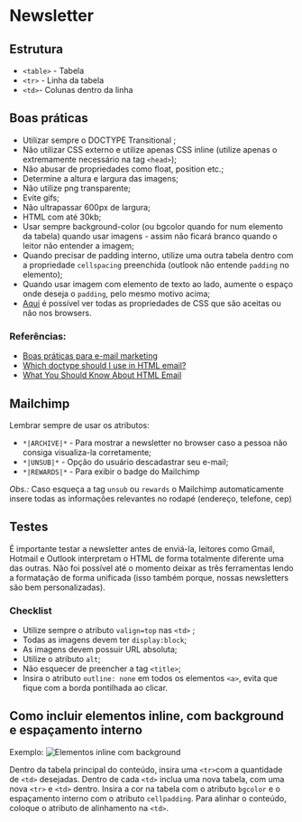 # Newsletter

## Estrutura

* `<table>` - Tabela
* `<tr>` - Linha da tabela
* `<td>`- Colunas dentro da linha

## Boas práticas

* Utilizar sempre o DOCTYPE Transitional ;
* Não utilizar CSS externo e utilize apenas CSS inline (utilize apenas o extremamente necessário na tag `<head>`);
* Não abusar de propriedades como float, position etc.;
* Determine a altura e largura das imagens;
* Não utilize png transparente;
* Evite gifs;
* Não ultrapassar 600px de largura;
* HTML com até 30kb;
* Usar sempre background-color (ou bgcolor quando for num elemento da tabela) quando usar imagens - assim não ficará branco quando o leitor não entender a imagem;
* Quando precisar de padding interno, utilize uma outra tabela dentro com a propriedade `cellspacing` preenchida (outlook não entende `padding` no elemento);
* Quando usar imagem com elemento de texto ao lado, aumente o espaço onde deseja o `padding`, pelo mesmo motivo acima;
* [Aqui](http://www.campaignmonitor.com/css/) é possível ver todas as propriedades de CSS que são aceitas ou não nos browsers.

### Referências:
* [Boas práticas para e-mail marketing](http://tableless.com.br/boas-praticas-para-e-mail-marketing/#.UgEIxlOAFFR)
* [Which doctype should I use in HTML email?](http://www.campaignmonitor.com/blog/post/3317/correct-doctype-to-use-in-html-email/)
* [What You Should Know About HTML Email](http://hub.tutsplus.com/tutorials/what-you-should-know-about-html-email--webdesign-12908)

## Mailchimp

Lembrar sempre de usar os atributos:
* `*|ARCHIVE|*` - Para mostrar a newsletter no browser caso a pessoa não consiga visualiza-la corretamente;
* `*|UNSUB|*` - Opção do usuário descadastrar seu e-mail;
* `*|REWARDS|*` - Para exibir o badge do Mailchimp

_Obs.:_ Caso esqueça a tag `unsub` ou `rewards` o Mailchimp automaticamente insere todas as informações relevantes no rodapé (endereço, telefone, cep)

## Testes
É importante testar a newsletter antes de enviá-la, leitores como Gmail, Hotmail e Outlook interpretam o HTML de forma totalmente diferente uma das outras. Não foi possível até o momento deixar as três ferramentas lendo a formatação de forma unificada (isso também porque, nossas newsletters são bem personalizadas). 

### Checklist

* Utilize sempre o atributo `valign=top` nas `<td>` ;
* Todas as imagens devem ter `display:block`;
* As imagens devem possuir URL absoluta;
* Utilize o atributo `alt`;
* Não esquecer de preencher a tag `<title>`;
* Insira o atributo `outline: none` em todos os elementos `<a>`, evita que fique com a borda pontilhada ao clicar.

## Como incluir elementos inline, com background e espaçamento interno

Exemplo:
![Elementos inline com background](img/newsletter_itens-inline.png)

Dentro da tabela principal do conteúdo, insira uma `<tr>`com a quantidade de `<td>` desejadas. Dentro de cada `<td>` inclua uma nova tabela, com uma nova `<tr>` e `<td>` dentro. Insira a cor na tabela com o atributo `bgcolor` e o espaçamento interno com o atributo `cellpadding`. Para alinhar o conteúdo, coloque o atributo de alinhamento na `<td>`.
